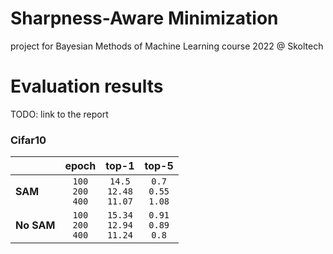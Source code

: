 # Sharpness-Aware Minimization
project for Bayesian Methods of Machine Learning course 2022 @ Skoltech

# Evaluation results
TODO: link to  the report
### Cifar10

||epoch|top-1|top-5|
|:---|:---:|:---:|:---:|
|**SAM**|`100`<br>`200`<br>`400`|`14.5`<br>`12.48`<br>`11.07`|`0.7`<br>`0.55`<br>`1.08`|
|**No SAM**|`100`<br>`200`<br>`400`|`15.34`<br>`12.94`<br>`11.24`|`0.91`<br>`0.89`<br>`0.8`|
